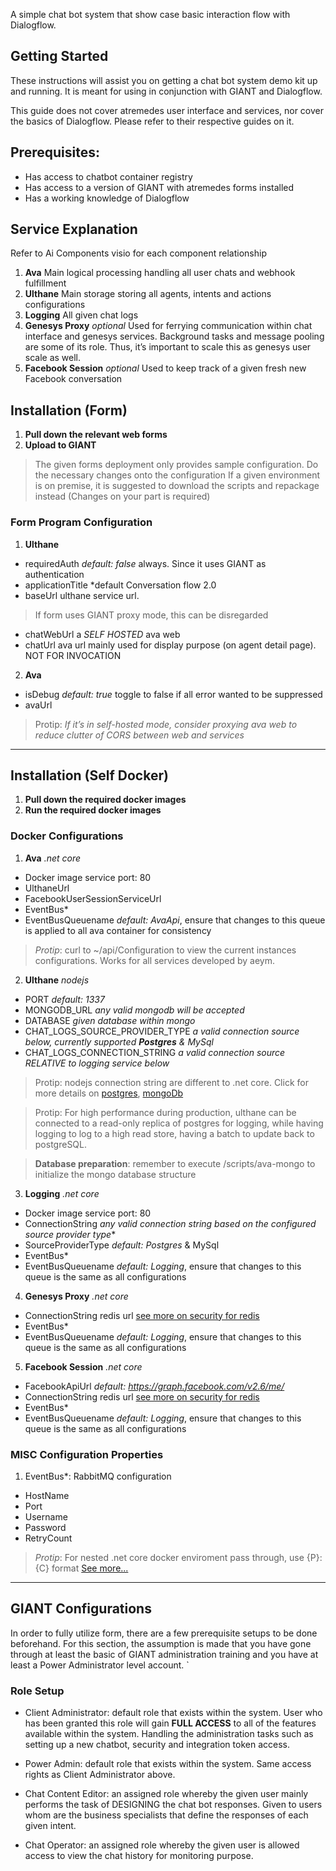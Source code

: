 <!-- # Chatbot demo kit -->
A simple chat bot system that show case basic interaction flow with Dialogflow.

## Getting Started
These instructions will assist you on getting a chat bot system demo kit up and running.
It is meant for using in conjunction with GIANT and Dialogflow.

This guide does not cover atremedes user interface and services, nor cover the basics of 
Dialogflow. Please refer to their respective guides on it.

## Prerequisites:
- Has access to chatbot container registry
- Has access to a version of GIANT with atremedes forms installed
- Has a working knowledge of Dialogflow

## Service Explanation
Refer to Ai Components visio for each component relationship
1. **Ava** Main logical processing handling all user chats and webhook fulfillment
2. **Ulthane** Main storage storing all agents, intents and actions configurations
3. **Logging** All given chat logs
4. **Genesys Proxy** *optional* Used for ferrying communication within chat interface and genesys services. Background tasks and message pooling are some of its role. Thus, it’s important to scale this as genesys user scale as well.
5. **Facebook Session** *optional* Used to keep track of a given fresh new Facebook conversation

## Installation (Form)
1. **Pull down the relevant web forms**
2. **Upload to GIANT**
> The given forms deployment only provides sample configuration. Do the necessary changes onto the configuration
> If a given environment is on premise, it is suggested to download the scripts and repackage instead (Changes on your part is required) 

### Form Program Configuration
1. **Ulthane**
- requiredAuth *default: false* always. Since it uses GIANT as authentication
- applicationTitle *default Conversation flow 2.0
- baseUrl ulthane service url. 
> If form uses GIANT proxy mode, this can be disregarded
- chatWebUrl a *SELF HOSTED* ava web
- chatUrl ava url mainly used for display purpose (on agent detail page). NOT FOR INVOCATION

2. **Ava**
- isDebug *default: true* toggle to false if all error wanted to be suppressed
- avaUrl 
> Protip: *If it’s in self-hosted mode, consider proxying ava web to reduce clutter of CORS between web and services*

---

## Installation (Self Docker)
1. **Pull down the required docker images**
2. **Run the required docker images**

### Docker Configurations
1. **Ava** *.net core*
- Docker image service port: 80
- UlthaneUrl
- FacebookUserSessionServiceUrl
- EventBus* 
- EventBusQueuename *default: AvaApi*, ensure that changes to this queue is applied to all ava container for consistency 
> *Protip*: curl to ~/api/Configuration to view the current instances configurations. Works for all services developed by aeym.
 

2. **Ulthane** *nodejs*
- PORT *default: 1337*
- MONGODB_URL *any valid mongodb will be accepted*
- DATABASE *given database within mongo*
- CHAT_LOGS_SOURCE_PROVIDER_TYPE *a valid connection source below, currently supported **Postgres** & MySql*
- CHAT_LOGS_CONNECTION_STRING *a valid connection source RELATIVE to logging service below*

>Protip: nodejs connection string are different to .net core. 
Click for more details on [postgres](https://node-postgres.com/features/connecting#connection-uri), [mongoDb](https://mongodb.github.io/node-mongodb-native/api-generated/mongoclient.html)

>Protip: For high performance during production, ulthane can be connected to a read-only replica of postgres for logging, while having logging to log to a high read store, having a batch to update back to postgreSQL.

> **Database preparation**: remember to execute /scripts/ava-mongo to initialize the mongo database structure

3. **Logging** *.net core*
- Docker image service port: 80
- ConnectionString *any valid connection string based on the configured source provider type**
- SourceProviderType *default: Postgres* & MySql
- EventBus* 
- EventBusQueuename *default: Logging*, ensure that changes to this queue is the same as all configurations

4. **Genesys Proxy** *.net core*
- ConnectionString redis url [see more on security for redis](https://redis.io/topics/security)
- EventBus* 
- EventBusQueuename *default: Logging*, ensure that changes to this queue is the same as all configurations

5. **Facebook Session** *.net core*
- FacebookApiUrl *default: https://graph.facebook.com/v2.6/me/*
- ConnectionString redis url [see more on security for redis](https://redis.io/topics/security)
- EventBus* 
- EventBusQueuename *default: Logging*, ensure that changes to this queue is the same as all configurations

### MISC Configuration Properties
1. EventBus*: RabbitMQ configuration
- HostName
- Port
- Username
- Password
- RetryCount
> *Protip*: For nested .net core docker enviroment pass through, use {P}:{C} format [See more...](https://www.scottbrady91.com/Docker/ASPNET-Core-and-Docker-Environment-Variables)

---

## GIANT Configurations

In order to fully utilize form, there are a few prerequisite setups to be done beforehand. For this section, the assumption is made that you have gone through at least the basic of GIANT administration training and you have at least a Power Administrator level account.
`
### Role Setup
- Client Administrator: default role that exists within the system. User who has been granted this role will gain **FULL ACCESS** to all of the features available within the system. Handling the administration tasks such as setting up a new chatbot, security and integration token access.
- Power Admin: default role that exists within the system. Same access rights as Client Administrator above. 
- Chat Content Editor: an assigned role whereby the given user mainly performs the task of DESIGNING the chat bot responses. Given to users whom are the business specialists that define the responses of each given intent.

- Chat Operator: an assigned role whereby the given user is allowed access to view the chat history for monitoring purpose.
